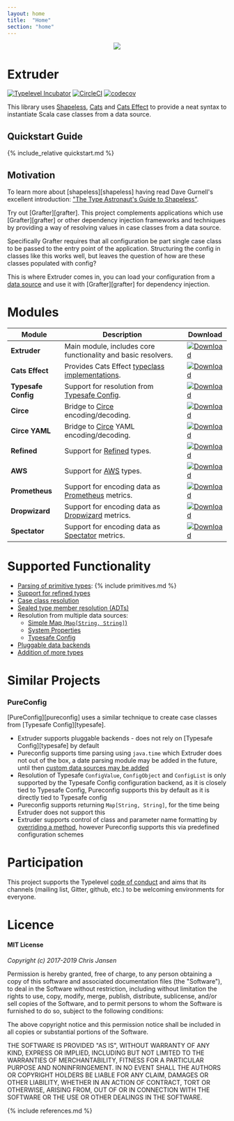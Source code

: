 ```yaml
---
layout: home
title:  "Home"
section: "home"
---
```

<div style="text-align:center"><img src ="{{ site.url }}/extruder/img/extruder.svg" /></div>

# Extruder

[![Typelevel Incubator](https://img.shields.io/badge/typelevel-incubator-green.svg)](http://typelevel.org/projects) [![CircleCI](https://circleci.com/gh/janstenpickle/extruder/tree/master.svg?style=svg)](https://circleci.com/gh/janstenpickle/extruder/tree/master) [![codecov](https://codecov.io/gh/janstenpickle/extruder/branch/master/graph/badge.svg)](https://codecov.io/gh/janstenpickle/extruder)

This library uses [Shapeless](https://github.com/milessabin/shapeless), [Cats](https://github.com/typelevel/cats) and [Cats Effect](https://github.com/typelevel/cats-effect) to provide a neat syntax to instantiate Scala case classes from a data source.

## Quickstart Guide

<a name="quick-start"></a>

{% include_relative quickstart.md %}

## Motivation

To learn more about [shapeless][shapeless] having read Dave Gurnell's excellent introduction: ["The Type Astronaut's Guide to Shapeless"](http://underscore.io/books/shapeless-guide/).

Try out [Grafter][grafter]. This project complements applications which use [Grafter][grafter] or other dependency injection frameworks and techniques by providing a way of resolving values in case classes from a data source.

Specifically Grafter requires that all configuration be part single case class to be passed to the entry point of the application. Structuring the config in classes like this works well, but leaves the question of how are these classes populated with config?

This is where Extruder comes in, you can load your configuration from a [data source](data_source.html) and use it with [Grafter][grafter] for dependency injection.

# Modules

|Module|Description|Download|
|---|---|---|
| **Extruder**|Main module, includes core functionality and basic resolvers.|[ ![Download](https://api.bintray.com/packages/janstenpickle/extruder/io.extruder/images/download.svg) ](https://bintray.com/janstenpickle/extruder/io.extruder/_latestVersion)|
| **Cats Effect**|Provides Cats Effect [typeclass implementations](concepts.html#effects).|[ ![Download](https://api.bintray.com/packages/janstenpickle/extruder/io.extruder/images/download.svg) ](https://bintray.com/janstenpickle/extruder/io.extruder/_latestVersion)|
| **Typesafe Config**|Support for resolution from [Typesafe Config](https://github.com/typesafehub/config).|[ ![Download](https://api.bintray.com/packages/janstenpickle/extruder/io.extruder/images/download.svg) ](https://bintray.com/janstenpickle/extruder/extruder-typesafe/_latestVersion)|
| **Circe**|Bridge to [Circe](https://circe.github.io/circe/) encoding/decoding.|[ ![Download](https://api.bintray.com/packages/janstenpickle/extruder/io.extruder/images/download.svg) ](https://bintray.com/janstenpickle/extruder/extruder-circe/_latestVersion)|
| **Circe YAML**|Bridge to [Circe](https://circe.github.io/circe/) YAML encoding/decoding.|[ ![Download](https://api.bintray.com/packages/janstenpickle/extruder/io.extruder/images/download.svg) ](https://bintray.com/janstenpickle/extruder/extruder-circe/_latestVersion)|
| **Refined**|Support for [Refined](https://github.com/fthomas/refined) types.|[ ![Download](https://api.bintray.com/packages/janstenpickle/extruder/io.extruder/images/download.svg) ](https://bintray.com/janstenpickle/extruder/extruder-refined/_latestVersion)|
| **AWS**|Support for [AWS](https://aws.amazon.com/sdk-for-java/) types.|[ ![Download](https://api.bintray.com/packages/janstenpickle/extruder/io.extruder/images/download.svg) ](https://bintray.com/janstenpickle/extruder/extruder-aws/_latestVersion)|
| **Prometheus**|Support for encoding data as [Prometheus](https://prometheus.io) metrics.|[ ![Download](https://api.bintray.com/packages/janstenpickle/extruder/io.extruder/images/download.svg) ](https://bintray.com/janstenpickle/extruder/extruder-metrics-prometheus/_latestVersion)|
| **Dropwizard**|Support for encoding data as [Dropwizard](https://metrics.dropwizard.io) metrics.|[ ![Download](https://api.bintray.com/packages/janstenpickle/extruder/io.extruder/images/download.svg) ](https://bintray.com/janstenpickle/extruder/extruder-metrics-dropwizard/_latestVersion)|
| **Spectator**|Support for encoding data as [Spectator](https://github.com/Netflix/spectator) metrics.|[ ![Download](https://api.bintray.com/packages/janstenpickle/extruder/io.extruder/images/download.svg) ](https://bintray.com/janstenpickle/extruder/extruder-metrics-spectator/_latestVersion)|

# Supported Functionality

- [Parsing of primitive types](usage.html#primitive-types):
{% include primitives.md %}
- [Support for refined types](refined.html)
- [Case class resolution](usage.html#simple-case-class)
- [Sealed type member resolution (ADTs)](usage.html#sealed-type-families)
- Resolution from multiple data sources:
  - [Simple Map (`Map[String, String]`)](core/src/main/scala/extruder/core/Map.scala)
  - [System Properties](core/src/main/scala/extruder/core/SystemPropertiesConfig.scala)
  - [Typesafe Config](typesafe/src/main/scala/extruder/typesafe/TypesafeConfig.scala)
- [Pluggable data backends](data_sources.html)
- [Addition of more types](extending.html)

# Similar Projects

### PureConfig
[PureConfig][pureconfig] uses a similar technique to create case classes from [Typesafe Config][typesafe].


- Extruder supports pluggable backends - does not rely on [Typesafe Config][typesafe] by default
- Pureconfig supports time parsing using `java.time` which Extruder does not out of the box, a date parsing module may be added in the future, until then [custom data sources may be added](#extending-an-existing-set-of-resolvers)
- Resolution of Typesafe `ConfigValue`, `ConfigObject` and `ConfigList` is only supported by the Typesafe Config configuration backend, as it is closely tied to Typesafe Config, Pureconfig supports this by default as it is directly tied to Typesafe config
- Pureconfig supports returning `Map[String, String]`, for the time being Extruder does not support this
- Extruder supports control of class and parameter name formatting by [overriding a method](#implementing-pathtostring), however Pureconfig supports this via predefined configuration schemes

# Participation

This project supports the Typelevel [code of conduct](http://typelevel.org/conduct.html) and aims that its channels
(mailing list, Gitter, github, etc.) to be welcoming environments for everyone.

# Licence

#### MIT License

*Copyright (c) 2017-2019 Chris Jansen*

Permission is hereby granted, free of charge, to any person obtaining a copy
of this software and associated documentation files (the "Software"), to deal
in the Software without restriction, including without limitation the rights
to use, copy, modify, merge, publish, distribute, sublicense, and/or sell
copies of the Software, and to permit persons to whom the Software is
furnished to do so, subject to the following conditions:

The above copyright notice and this permission notice shall be included in all
copies or substantial portions of the Software.

THE SOFTWARE IS PROVIDED "AS IS", WITHOUT WARRANTY OF ANY KIND, EXPRESS OR
IMPLIED, INCLUDING BUT NOT LIMITED TO THE WARRANTIES OF MERCHANTABILITY,
FITNESS FOR A PARTICULAR PURPOSE AND NONINFRINGEMENT. IN NO EVENT SHALL THE
AUTHORS OR COPYRIGHT HOLDERS BE LIABLE FOR ANY CLAIM, DAMAGES OR OTHER
LIABILITY, WHETHER IN AN ACTION OF CONTRACT, TORT OR OTHERWISE, ARISING FROM,
OUT OF OR IN CONNECTION WITH THE SOFTWARE OR THE USE OR OTHER DEALINGS IN THE
SOFTWARE.

{% include references.md %}
